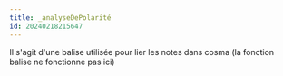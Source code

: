```yaml
---
title: _analyseDePolarité
id: 20240218215647
---
```

Il s'agit d'une balise utilisée pour lier les notes dans cosma (la fonction balise ne fonctionne pas ici)